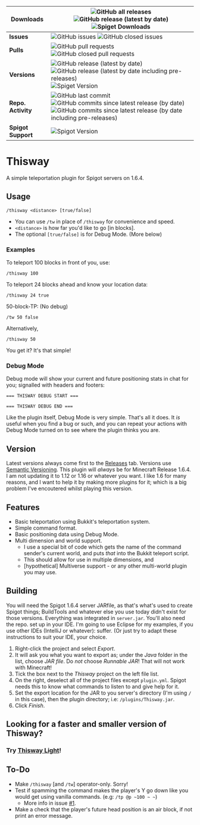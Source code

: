 Downloads | ![GitHub all releases](https://img.shields.io/github/downloads/Toydotgame/Thisway/total?color=blue&label=GitHub%20-%20Total%20Downloads) ![GitHub release (latest by date)](https://img.shields.io/github/downloads/Toydotgame/Thisway/latest/total?color=blue&label=GitHub%20-%20Latest%20Version%20Downloads) ![Spiget Downloads](https://img.shields.io/spiget/downloads/87115?color=blue&label=Spigot%20-%20Total%20Downloads)
---- | ----
**Issues** | ![GitHub issues](https://img.shields.io/github/issues-raw/Toydotgame/Thisway?color=red&label=Open%20Issues) ![GitHub closed issues](https://img.shields.io/github/issues-closed-raw/Toydotgame/Thisway?color=green&label=Closed%20Issues)
**Pulls** | ![GitHub pull requests](https://img.shields.io/github/issues-pr-raw/Toydotgame/Thisway?color=blue&label=Open%20Pull%20Requests) ![GitHub closed pull requests](https://img.shields.io/github/issues-pr-closed-raw/Toydotgame/Thisway?color=blue&label=Closed%20Pull%20Requests)
**Versions** | ![GitHub release (latest by date)](https://img.shields.io/github/v/release/Toydotgame/Thisway?color=blue&label=Github%20-%20Latest%20%28Stable%20Only%29) ![GitHub release (latest by date including pre-releases)](https://img.shields.io/github/v/release/Toydotgame/Thisway?color=blue&include_prereleases&label=GitHub%20-%20Latest) ![Spiget Version](https://img.shields.io/spiget/version/87115?color=blue&label=Spigot%20-%20Latest)
**Repo. Activity** | ![GitHub last commit](https://img.shields.io/github/last-commit/Toydotgame/Thisway?color=blue&label=Latest%20Commit) ![GitHub commits since latest release (by date)](https://img.shields.io/github/commits-since/Toydotgame/Thisway/latest?color=blue&label=Commits%20Since%20Last%20Stable%20Release) ![GitHub commits since latest release (by date including pre-releases)](https://img.shields.io/github/commits-since/Toydotgame/Thisway/latest?color=blue&include_prereleases&label=Commits%20Since%20Latest%20Release%20%28Including%20Unstable%29)
**Spigot Support** | ![Spigot Version](https://img.shields.io/badge/Minecraft%20Spigot%20Server%20Version-r1.6.4-blue)

# Thisway
A simple teleportation plugin for Spigot servers on 1.6.4.

## Usage
```
/thisway <distance> [true/false]
```
* You can use `/tw` in place of `/thisway` for convenience and speed.
* `<distance>` is how far you'd like to go \[in blocks\].
* The optional `[true/false]` is for Debug Mode. (More below)

### Examples
To teleport 100 blocks in front of you, use:
```
/thisway 100
```

To teleport 24 blocks ahead and know your location data:
```
/thisway 24 true
```

50-block-TP: (No debug)
```
/tw 50 false
```
Alternatively,
```
/thisway 50
```

You get it? It's that simple!

### Debug Mode
Debug mode will show your current and future positioning stats in chat for you; signalled with headers and footers:
```
=== THISWAY DEBUG START ===
```
```
=== THISWAY DEBUG END ===
```
Like the plugin itself, Debug Mode is very simple. That's all it does.
It _is_ useful when you find a bug or such, and you can repeat your actions with Debug Mode turned on to see where the plugin thinks you are.

## Version
Latest versions always come first to the [Releases](https://github.com/Toydotgame/Thisway/releases) tab.
Versions use [Semantic Versioning](https://semver.org/).
This plugin will _always_ be for Minecraft Release 1.6.4. I am not updating it to 1.12 or 1.16 or whatever you want. I like 1.6 for many reasons, and I want to help it by making more plugins for it; which is a big problem I've encoutered whilst playing this version.

## Features
* Basic teleportation using Bukkit's teleportation system.
* Simple command format.
* Basic positioning data using Debug Mode.
* Multi dimension and world support.
	* I use a special bit of code which gets the name of the command sender's current world, and puts _that_ into the Bukkit teleport script.
	* This should allow for use in multiple dimensions, and
	* \[hypothetical\] Multiverse support - or any other multi-world plugin you may use.

## Building
You will need the Spigot 1.6.4 server JARfile, as that's what's used to create Spigot things; BuildTools and whatever else you use today didn't exist for those versions. Everything was integrated in `server.jar`.
You'll also need the repo. set up in your IDE. I'm going to use Eclipse for my examples, if you use other IDEs (IntelliJ or whatever): suffer. (Or just try to adapt these instructions to suit your IDE, your choice.
1. Right-click the project and select _Export_.
2. It will ask you what you want to export as; under the _Java_ folder in the list, choose _JAR file_. Do _not_ choose _Runnable JAR_! That will not work with Minecraft!
3. Tick the box next to the _Thisway_ project on the left file list.
4. On the right, deselect all of the project files except `plugin.yml`. Spigot needs this to know what commands to listen to and give help for it.
5. Set the export location for the JAR to you server's directory (I'm using `/` in this case), then the plugin directory; i.e: `/plugins/Thisway.jar`.
6. Click _Finish_.

## Looking for a faster and smaller version of Thisway?
### Try [Thisway Light](https://github.com/Toydotgame/Thisway-Light)!

## To-Do
* Make `/thisway` \[and `/tw`\] operator-only. Sorry!
* Test if spamming the command makes the player's Y go down like you would get using vanilla commands. (e.g: `/tp @p ~100 ~ ~`)
	* More info in issue [#1](https://github.com/Toydotgame/Thisway/issues/1).
* Make a check that the player's future head position is an air block, if not print an error message.
